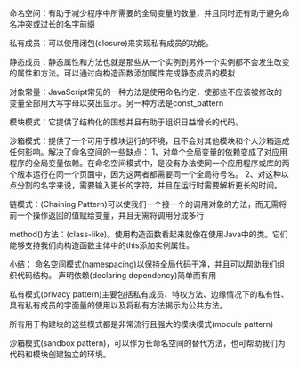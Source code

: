 命名空间：有助于减少程序中所需要的全局变量的数量，并且同时还有助于避免命名冲突或过长的名字前缀

私有成员：可以使用闭包(closure)来实现私有成员的功能。

静态成员：静态属性和方法也就是那些从一个实例到另外一个实例都不会发生改变的属性和方法。可以通过向构造函数添加属性完成静态成员的模拟

对象常量：JavaScript常见的一种方法是使用命名约定，使那些不应该被修改的变量全部用大写字母以突出显示。另一种方法是const_pattern

模块模式：它提供了结构化的国想并且有助于组织日益增长的代码。

沙箱模式：提供了一个可用于模块运行的环境，且不会对其他模块和个人沙箱造成任何影响。解决了命名空间的一些缺点：
1、对单个全局变量的依赖变成了对应用程序的全局变量依赖。在命名空间模式中，是没有办法使同一个应用程序或库的两个版本运行在同一个页面中，因为这两者都需要同一个全局符号名。
2、对这种以点分割的名字来说，需要输入更长的字符，并且在运行时需要解析更长的时间。

链模式：(Chaining Pattern)可以使我们一个接一个的调用对象的方法，而无需将前一个操作返回的值赋给变量，并且无需将调用分成多行

method()方法：(class-like)。使用构造函数看起来就像在使用Java中的类。它们能够支持我们向构造函数主体中的this添加实例属性。


小结：
命名空间模式(namespacing)以保持全局代码干净，并且可以帮助我们组织代码结构。
声明依赖(declaring dependency)简单而有用

私有模式(privacy pattern)主要包括私有成员、特权方法、边缘情况下的私有性、具有私有成员的字面量的使用以及将私有方法揭示为公共方法。

所有用于构建块的这些模式都是非常流行且强大的模块模式(module pattern)

沙箱模式(sandbox pattern)，可以作为长命名空间的替代方法，也可帮助我们为代码和模块创建独立的环境。
